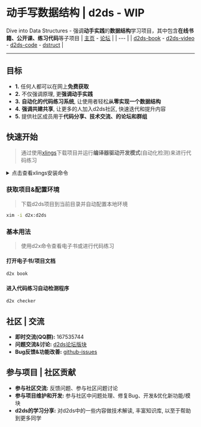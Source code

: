 # 动手写数据结构 | d2ds - WIP

Dive into Data Structures - 强调**动手实践**的**数据结构**学习项目，其中包含**在线书籍、公开课、练习代码**等子项目
| [主页](https://courses.d2learn.org/d2ds_course.html) - [论坛](https://forum.d2learn.org/category/6/d2ds-%E5%8A%A8%E6%89%8B%E5%AD%A6%E6%95%B0%E6%8D%AE%E7%BB%93%E6%9E%84)    |
| --- |
| [d2ds-book](https://d2learn.github.io/d2ds) - [d2ds-video](https://courses.d2learn.org/d2ds_course.html) - [d2ds-code](dslings) - [dstruct](https://github.com/Sunrisepeak/dstruct) |

---

## 目标

- **1.** 任何人都可以在网上**免费获取**
- **2.** 不仅强调原理, 更**强调动手实践**
- **3.** **自动化的代码练习系统**, 让使用者轻松**从零实现一个数据结构**
- **4.** **强调共建共享**, 让更多的人加入d2ds社区, 快速迭代和提升内容
- **5.** 提供社区成员用于**代码分享、技术交流、的论坛和群组**

## 快速开始

> 通过使用[xlings](https://github.com/d2learn/xlings)下载项目并运行**编译器驱动开发模式**(自动化检测)来进行代码练习

<details>
  <summary>点击查看xlings安装命令</summary>

---

#### Linux

```bash
curl -fsSL https://d2learn.org/xlings-install.sh | bash
```

#### Windows - PowerShell

```bash
Invoke-Expression (Invoke-Webrequest 'https://d2learn.org/xlings-install.ps1.txt' -UseBasicParsing).Content
```

> 注: xlings包含所需的xim和d2x工具 -> [详情](https://d2learn.org/xlings)

---

</details>

### 获取项目&配置环境

> 下载d2ds项目到当前目录并自动配置本地环境

```bash
xim -i d2x:d2ds
```

### 基本用法

> 使用d2x命令查看电子书或进行代码练习

#### 打开电子书/项目文档

```bash
d2x book
```

#### 进入代码练习自动检测程序

```bash
d2x checker
```

## 社区 | 交流

- **即时交流(QQ群):** 167535744
- **问题交流&讨论:** [d2ds论坛版块](https://forum.d2learn.org/category/6)
- **Bug反馈&功能改善:** [github-issues](https://github.com/d2learn/d2ds/issues)

## 参与项目 | 社区贡献

- **参与社区交流:** 反馈问题、参与社区问题讨论
- **参与项目维护和开发:** 参与社区中问题处理、修复Bug、开发&优化新功能/模块
- **d2ds的学习分享:** 对d2ds中的一些内容做技术解读, 丰富知识库, 以至于帮助到更多同学
